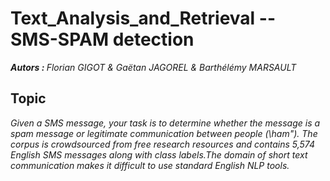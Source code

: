 <h1>Text_Analysis_and_Retrieval --  SMS-SPAM detection</h1>
<p><em> <strong>Autors : </strong>Florian GIGOT & Gaëtan JAGOREL &  Barthélémy MARSAULT</em></p>
<h2> Topic </h2>
<p><em>
Given a SMS message, your task is to determine whether the message is a spam message or legitimate communication between people (\ham"). The corpus is crowdsourced from free research resources and contains 5,574 English SMS messages along with class labels.The domain of short text communication makes it difficult to use standard English NLP
tools.

</em></p>
